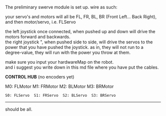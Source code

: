 The preliminary swerve module is set up.  wire as such:

your servo's and motors will all be FL, FR, BL, BR (Front Left... Back Right), and then motor/servo,
i.e.  FLServo

the left joystick once connected, when pushed up and down will drive the motors forward and backwards.  
the right joystick ", when pushed side to side, will drive the servos to the power that you have pushed
the joystick.  as in, they will not run to a degree-value, they will run with the power you throw at them.

make sure you input your hardwareMap on the robot.  
and i suggest you write down in this md file where you have put the cables.

__CONTROL HUB__  (no encoders yet)

M0: FLMotor
M1: FRMotor
M2: BLMotor
M3: BRMotor

    S0: FLServo  S1: FRServo  S2: BLServo  S3: BRServo

-----------------------------

should be all.   